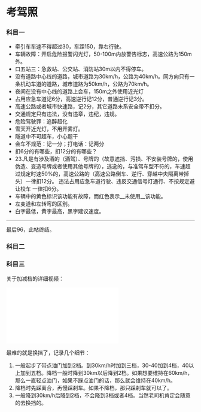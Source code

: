# 考驾照

### 科目一

+ 牵引车车速不得超过30，车距150，靠右行驶。
+ 车辆故障：开启危险报警闪光灯，50-100m内放警告标志，高速公路为150m外。
+ 口五站三：急救站、公交站、消防站30m以内不得停车。
+ 没有道路中心线的道路，城市道路为30km/h，公路为40km/h。同方向只有一条机动车道的道路，城市道路为50km/h，公路为70km/h。
+ 夜间在没有中心线的道路上会车，150m之外使用近光灯
+ 占用应急车道记6分，高速逆行记12分，普通逆行记3分。
+ 高速公路或者城市快速路，记2分，其它道路未系安全带不扣分。
+ 交通规定只有违法，没有违章，违纪，违规。
+ 危险驾驶罪：追醉超化
+ 雪天开近光灯，不用开雾灯。
+ 隧道中不可超车，小心题干
+ 会车不规范：记一分；打电话：记两分
+ 扣6分的有哪些，扣12分的有哪些？
+ 23.凡是有涉及酒的（酒驾）、号牌的（故意遮挡、污损、不安装号牌的，使用伪造、变造号牌或者使用其他号牌的），逃逸的，与准驾车型不符的，车速超过规定时速50%的，高速公路的（高速公路倒车、逆行、穿越中央隔离带掉头）一律扣12分。
  违法占用应急车道行驶、违反交通信号灯通行、不按规定避让校车 一律扣6分。
+ 车辆中的黄色标识该功能有故障，而红色表示__未使用__该功能。
+ 左变道和左转弯的区别。
+ 白字最低，黄字最高，黑字建议速度。



____

最后96，此帖终结。



### 科目二



### 科目三

关于加减档的详细视频：

<iframe src="//player.bilibili.com/player.html?aid=18016223&bvid=BV1qW411B7n9&cid=29415930&page=1" scrolling="no" border="0" frameborder="no" framespacing="0" allowfullscreen="true"> </iframe>

最难的就是换挡了，记录几个细节：

1. 一般起步了带点油门加到2档。到30km/h时加到三档，30-40加到4档，40以上加到五档。降档一般时降到30km以后降到2档。如果想要维持在60km/h，那么一直轻点油门，如果不踩点油门的话，那么就会维持在40km/h。
2. 降档时先踩离合，再慢踩刹车。如果不降档，那只踩刹车就可以了。
3. 一般降到30km/h后降到2档，不会降到3档或者4档。当然老司机肯定会随意的去换挡的。